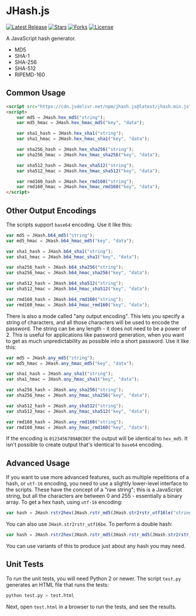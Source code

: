 JHash.js
====
[![Latest Release](https://img.shields.io/github/tag/CodeByZach/jhash.js.svg?label=release)](https://github.com/CodeByZach/jhash.js/releases/latest) [![Stars](https://img.shields.io/github/stars/CodeByZach/jhash.js.svg)](https://github.com/CodeByZach/jhash.js/stargazers) [![Forks](https://img.shields.io/github/forks/CodeByZach/jhash.js.svg)](https://github.com/CodeByZach/jhash.js/network/members) [![License](https://img.shields.io/github/license/CodeByZach/jhash.js.svg)](LICENSE)

A JavaScript hash generator.

* MD5
* SHA-1
* SHA-256
* SHA-512
* RIPEMD-160


Common Usage
-------

```html
<script src="https://cdn.jsdelivr.net/npm/jhash.js@latest/jhash.min.js"></script>
<script>
    var md5 = JHash.hex_md5("string");
    var md5_hmac = JHash.hex_hmac_md5("key", "data");

    var sha1_hash = JHash.hex_sha1("string");
    var sha1_hmac = JHash.hex_hmac_sha1("key", "data");

    var sha256_hash = JHash.hex_sha256("string");
    var sha256_hmac = JHash.hex_hmac_sha256("key", "data");

    var sha512_hash = JHash.hex_sha512("string");
    var sha512_hmac = JHash.hex_hmac_sha512("key", "data");

    var rmd160_hash = JHash.hex_rmd160("string");
    var rmd160_hmac = JHash.hex_hmac_rmd160("key", "data");
</script>
```


Other Output Encodings
-------

The scripts support `base64` encoding. Use it like this:

```javascript
var md5 = JHash.b64_md5("string");
var md5_hmac = JHash.b64_hmac_md5("key", "data");

var sha1_hash = JHash.b64_sha1("string");
var sha1_hmac = JHash.b64_hmac_sha1("key", "data");

var sha256_hash = JHash.b64_sha256("string");
var sha256_hmac = JHash.b64_hmac_sha256("key", "data");

var sha512_hash = JHash.b64_sha512("string");
var sha512_hmac = JHash.b64_hmac_sha512("key", "data");

var rmd160_hash = JHash.b64_rmd160("string");
var rmd160_hmac = JHash.b64_hmac_rmd160("key", "data");
```

There is also a mode called "any output encoding". This lets you specify a string of characters, and all those characters will be used to encode the password. The string can be any length - it does not need to be a power of 2. This is useful for applications like password generation, when you want to get as much unpredictability as possible into a short password. Use it like this:

```javascript
var md5 = JHash.any_md5("string");
var md5_hmac = JHash.any_hmac_md5("key", "data");

var sha1_hash = JHash.any_sha1("string");
var sha1_hmac = JHash.any_hmac_sha1("key", "data");

var sha256_hash = JHash.any_sha256("string");
var sha256_hmac = JHash.any_hmac_sha256("key", "data");

var sha512_hash = JHash.any_sha512("string");
var sha512_hmac = JHash.any_hmac_sha512("key", "data");

var rmd160_hash = JHash.any_rmd160("string");
var rmd160_hmac = JHash.any_hmac_rmd160("key", "data");
```

If the encoding is `0123456789ABCDEF` the output will be identical to `hex_md5`. It isn't possible to create output that's identical to `base64` encoding.


Advanced Usage
-------

If you want to use more advanced features, such as multiple repetitions of a hash, or `utf-16` encoding, you need to use a slightly lower-level interface to the scripts. These have the concept of a "raw string"; this is a JavaScript string, but all the characters are between 0 and 255 - essentially a binary array. To get a hex hash, using `utf-16` encoding:

```javascript
var hash = JHash.rstr2hex(JHash.rstr_md5(JHash.str2rstr_utf16le("string")));
```

You can also use `JHash.str2rstr_utf16be`. To perform a double hash:

```javascript
var hash = JHash.rstr2hex(JHash.rstr_md5(JHash.rstr_md5(JHash.str2rstr_utf8("string"))));
```

You can use variants of this to produce just about any hash you may need.


Unit Tests
-------

To run the unit tests, you will need Python 2 or newer. The script `test.py` generates an HTML file that runs the tests:

```bash
python test.py > test.html
```

Next, open `test.html` in a browser to run the tests, and see the results.